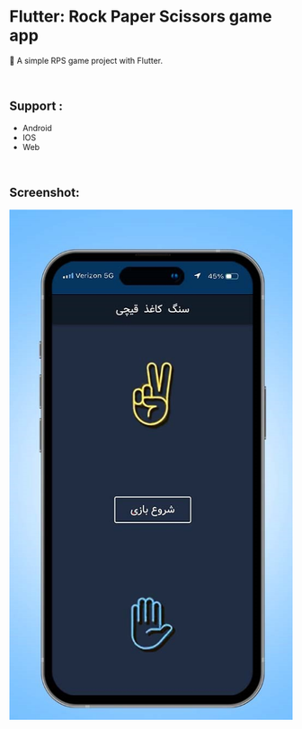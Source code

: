 # Flutter: Rock Paper Scissors game app

🧩 A simple RPS game project with Flutter.

<br/>

## Support :

- Android
- IOS
- Web

<br/>

## Screenshot:

![banner](https://github.com/zainasif123/rock_paper_game_app/blob/main/banner.jpg)
